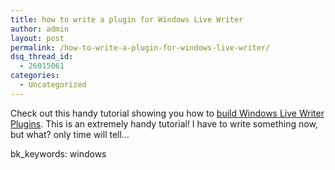 ```yaml
---
title: how to write a plugin for Windows Live Writer
author: admin
layout: post
permalink: /how-to-write-a-plugin-for-windows-live-writer/
dsq_thread_id:
  - 26015061
categories:
  - Uncategorized
---
```

Check out this handy tutorial showing you how to [build Windows Live Writer Plugins][1]. This is an extremely handy tutorial! I have to write something now, but what? only time will tell&#8230;

bk_keywords: windows

 [1]: http://csharpfeeds.com/post.aspx?id=1360